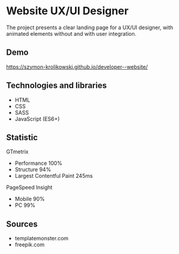 # Website UX/UI Designer 

The project presents a clear landing page for a UX/UI designer, with animated elements without and with user integration.

## Demo

https://szymon-krolikowski.github.io/developer--website/

## Technologies and libraries

- HTML
- CSS
- SASS
- JavaScript (ES6+)

## Statistic

GTmetrix

- Performance 100%
- Structure 94%
- Largest Contentful Paint 245ms

PageSpeed Insight

- Mobile 90%
- PC 99%

## Sources

- templatemonster.com
- freepik.com

